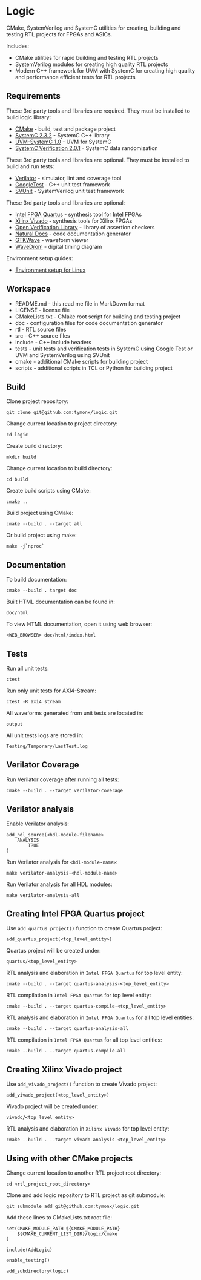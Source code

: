 Logic
=====

CMake, SystemVerilog and SystemC utilities for creating, building and testing
RTL projects for FPGAs and ASICs.

Includes:

  * CMake utilities for rapid building and testing RTL projects
  * SystemVerilog modules for creating high quality RTL projects
  * Modern C++ framework for UVM with SystemC for creating high quality and
    performance efficient tests for RTL projects

Requirements
------------

These 3rd party tools and libraries are required. They must be installed to
build logic library:

  * [CMake](https://cmake.org/) - build, test and package project
  * [SystemC 2.3.2](http://accellera.org/downloads/standards/systemc) - SystemC C++ library
  * [UVM-SystemC 1.0](http://www.eda.org/activities/working-groups/systemc-verification) - UVM for SystemC
  * [SystemC Verification 2.0.1](http://accellera.org/downloads/standards/systemc) - SystemC data randomization

These 3rd party tools and libraries are optional. They must be installed to
build and run tests:

  * [Verilator](https://www.veripool.org/wiki/verilator/) - simulator, lint and coverage tool
  * [GoogleTest](https://github.com/google/googletest) - C++ unit test framework
  * [SVUnit](http://agilesoc.com/open-source-projects/svunit/) - SystemVerilog unit test framework

These 3rd party tools and libraries are optional:

  * [Intel FPGA Quartus](https://www.altera.com/downloads/download-center.html) - synthesis tool for Intel FPGAs
  * [Xilinx Vivado](https://www.xilinx.com/products/design-tools/vivado.html) - synthesis tools for Xilinx FPGAs
  * [Open Verification Library](http://accellera.org/activities/working-groups/ovl) - library of assertion checkers
  * [Natural Docs](http://www.naturaldocs.org/) - code documentation generator
  * [GTKWave](http://gtkwave.sourceforge.net/) - waveform viewer
  * [WaveDrom](http://wavedrom.com/) - digital timing diagram

Environment setup guides:

  * [Environment setup for Linux](doc/environment-setup-linux.md)

Workspace
---------

  * README.md       - this read me file in MarkDown format
  * LICENSE         - license file
  * CMakeLists.txt  - CMake root script for building and testing project
  * doc             - configuration files for code documentation generator
  * rtl             - RTL source files
  * src             - C++ source files
  * include         - C++ include headers
  * tests           - unit tests and verification tests in SystemC using
                      Google Test or UVM and SystemVerilog using SVUnit
  * cmake           - additional CMake scripts for building project
  * scripts         - additional scripts in TCL or Python for building project

Build
-----

Clone project repository:

    git clone git@github.com:tymonx/logic.git

Change current location to project directory:

    cd logic

Create build directory:

    mkdir build

Change current location to build directory:

    cd build

Create build scripts using CMake:

    cmake ..

Build project using CMake:

    cmake --build . --target all

Or build project using make:

    make -j`nproc`

Documentation
-------------

To build documentation:

    cmake --build . target doc

Built HTML documentation can be found in:

    doc/html

To view HTML documentation, open it using web browser:

    <WEB_BROWSER> doc/html/index.html

Tests
-----

Run all unit tests:

    ctest

Run only unit tests for AXI4-Stream:

    ctest -R axi4_stream

All waveforms generated from unit tests are located in:

    output

All unit tests logs are stored in:

    Testing/Temporary/LastTest.log

Verilator Coverage
------------------

Run Verilator coverage after running all tests:

    cmake --build . --target verilator-coverage

Verilator analysis
------------------

Enable Verilator analysis:

    add_hdl_source(<hdl-module-filename>
        ANALYSIS
            TRUE
    )

Run Verilator analysis for `<hdl-module-name>`:

    make verilator-analysis-<hdl-module-name>

Run Verilator analysis for all HDL modules:

    make verilator-analysis-all

Creating Intel FPGA Quartus project
-----------------------------------

Use `add_quartus_project()` function to create Quartus project:

    add_quartus_project(<top_level_entity>)

Quartus project will be created under:

    quartus/<top_level_entity>

RTL analysis and elaboration in `Intel FPGA Quartus` for top level entity:

    cmake --build . --target quartus-analysis-<top_level_entity>

RTL compilation in `Intel FPGA Quartus` for top level entity:

    cmake --build . --target quartus-compile-<top_level_entity>

RTL analysis and elaboration in `Intel FPGA Quartus` for all top level
entities:

    cmake --build . --target quartus-analysis-all

RTL compilation in `Intel FPGA Quartus` for all top level entities:

    cmake --build . --target quartus-compile-all

Creating Xilinx Vivado project
------------------------------

Use `add_vivado_project()` function to create Vivado project:

    add_vivado_project(<top_level_entity>)

Vivado project will be created under:

    vivado/<top_level_entity>

RTL analysis and elaboration in `Xilinx Vivado` for top level entity:

    cmake --build . --target vivado-analysis-<top_level_entity>

Using with other CMake projects
-------------------------------

Change current location to another RTL project root directory:

    cd <rtl_project_root_directory>

Clone and add logic repository to RTL project as git submodule:

    git submodule add git@github.com:tymonx/logic.git

Add these lines to CMakeLists.txt root file:

    set(CMAKE_MODULE_PATH ${CMAKE_MODULE_PATH}
        ${CMAKE_CURRENT_LIST_DIR}/logic/cmake
    )

    include(AddLogic)

    enable_testing()

    add_subdirectory(logic)
